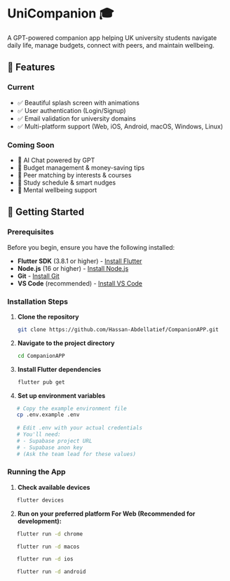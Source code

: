 # UniCompanion 🎓

A GPT-powered companion app helping UK university students navigate daily life, manage budgets, connect with peers, and maintain wellbeing.

## 🌟 Features

### Current
- ✅ Beautiful splash screen with animations
- ✅ User authentication (Login/Signup)
- ✅ Email validation for university domains
- ✅ Multi-platform support (Web, iOS, Android, macOS, Windows, Linux)

### Coming Soon
- 🚧 AI Chat powered by GPT
- 🚧 Budget management & money-saving tips
- 🚧 Peer matching by interests & courses
- 🚧 Study schedule & smart nudges
- 🚧 Mental wellbeing support

## 🚀 Getting Started

### Prerequisites

Before you begin, ensure you have the following installed:
- **Flutter SDK** (3.8.1 or higher) - [Install Flutter](https://docs.flutter.dev/get-started/install)
- **Node.js** (16 or higher) - [Install Node.js](https://nodejs.org/)
- **Git** - [Install Git](https://git-scm.com/downloads)
- **VS Code** (recommended) - [Install VS Code](https://code.visualstudio.com/)

### Installation Steps

1. **Clone the repository**
   ```bash
   git clone https://github.com/Hassan-Abdellatief/CompanionAPP.git
   ```   
2. **Navigate to the project directory**
   ```bash
   cd CompanionAPP
   ```
3. **Install Flutter dependencies**
   ```bash
   flutter pub get
   ```
4. **Set up environment variables**
```bash
   # Copy the example environment file
   cp .env.example .env
   
   # Edit .env with your actual credentials
   # You'll need:
   # - Supabase project URL
   # - Supabase anon key
   # (Ask the team lead for these values)
```

### Running the App

1. **Check available devices**

```bash
   flutter devices
```

2. **Run on your preferred platform
For Web (Recommended for development):**

```bash
   flutter run -d chrome
```

```bash
   flutter run -d macos
```

```bash
   flutter run -d ios
```

```bash
   flutter run -d android
```

